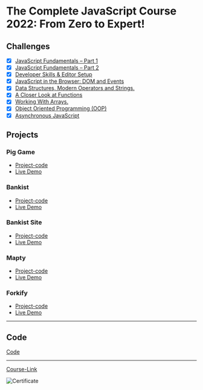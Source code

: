 # The Complete JavaScript Course 2022: From Zero to Expert!

## Challenges

- [x] [JavaScript Fundamentals – Part 1 ](./Challenges/JavaScript%20Fundamentals%20%E2%80%93%20Part%201/)
- [x] [JavaScript Fundamentals – Part 2](./Challenges/JavaScript%20Fundamentals%20%E2%80%93%20Part%202/)
- [x] [Developer Skills & Editor Setup ](./Challenges/Developer%20Skills%20%26%20Editor%20Setup/)
- [x] [JavaScript in the Browser: DOM and Events](./Challenges/JavaScript%20in%20the%20Browser%20DOM%20and%20Events/)
- [x] [Data Structures, Modern Operators and Strings.](./Challenges/Data%20Structures%2C%20Modern%20Operators%20and%20Strings/)
- [x] [A Closer Look at Functions](./Challenges/A%20Closer%20Look%20at%20Functions/)
- [x] [Working With Arrays.](./Challenges/Working%20With%20Arrays/)
- [x] [Object Oriented Programming (OOP)](<./Challenges/Object%20Oriented%20Programming%20(OOP)/>)
- [x] [Asynchronous JavaScript](./Challenges/Asynchronous%20JavaScript/)

## Projects

### Pig Game

- [Project-code](./Projects/Pig-Game)
- [Live Demo](https://anas-shalaby.github.io/pig-game/)

### Bankist

- [Project-code](./Projects/Bankist)
- [Live Demo](https://anas-shalaby.github.io/Bankist-project/)

### Bankist Site

- [Project-code](./Projects/Bankist-Site)
- [Live Demo](https://anas-shalaby.github.io/Bankist-web/)

### Mapty

- [Project-code](./Projects/Mapty)
- [Live Demo](https://anas-shalaby.github.io/Mapty/)

### Forkify

- [Project-code](./Projects/Forkify)
- [Live Demo](https://forkify-anas.netlify.app)

---

## Code

[Code](Code)

---

[Course-Link](https://www.udemy.com/course/the-complete-javascript-course/)<br>

![Certificate](https://via.placeholder.com/468x300?text=Certificate+Here)
